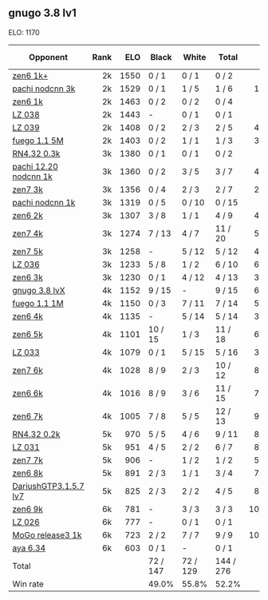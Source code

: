 ## gnugo 3.8 lv1 ##

ELO: 1170

Opponent | Rank | ELO | Black | White | Total | Win rate
---------|-----:|----:|-------|-------|-------|-------:
[zen6 1k+](zen6%201k+.md) | 2k | 1550 | 0 / 1 | 0 / 1 | 0 / 2 | 0.0%
[pachi nodcnn 3k](pachi%20nodcnn%203k.md) | 2k | 1529 | 0 / 1 | 1 / 5 | 1 / 6 | 16.7%
[zen6 1k](zen6%201k.md) | 2k | 1463 | 0 / 2 | 0 / 2 | 0 / 4 | 0.0%
[LZ 038](LZ%20038.md) | 2k | 1443 | - | 0 / 1 | 0 / 1 | 0.0%
[LZ 039](LZ%20039.md) | 2k | 1408 | 0 / 2 | 2 / 3 | 2 / 5 | 40.0%
[fuego 1.1 5M](fuego%201.1%205M.md) | 2k | 1403 | 0 / 2 | 1 / 1 | 1 / 3 | 33.3%
[RN4.32 0.3k](RN4.32%200.3k.md) | 3k | 1380 | 0 / 1 | 0 / 1 | 0 / 2 | 0.0%
[pachi 12.20 nodcnn 1k](pachi%2012.20%20nodcnn%201k.md) | 3k | 1360 | 0 / 2 | 3 / 5 | 3 / 7 | 42.9%
[zen7 3k](zen7%203k.md) | 3k | 1356 | 0 / 4 | 2 / 3 | 2 / 7 | 28.6%
[pachi nodcnn 1k](pachi%20nodcnn%201k.md) | 3k | 1319 | 0 / 5 | 0 / 10 | 0 / 15 | 0.0%
[zen6 2k](zen6%202k.md) | 3k | 1307 | 3 / 8 | 1 / 1 | 4 / 9 | 44.4%
[zen7 4k](zen7%204k.md) | 3k | 1274 | 7 / 13 | 4 / 7 | 11 / 20 | 55.0%
[zen7 5k](zen7%205k.md) | 3k | 1258 | - | 5 / 12 | 5 / 12 | 41.7%
[LZ 036](LZ%20036.md) | 3k | 1233 | 5 / 8 | 1 / 2 | 6 / 10 | 60.0%
[zen6 3k](zen6%203k.md) | 3k | 1230 | 0 / 1 | 4 / 12 | 4 / 13 | 30.8%
[gnugo 3.8 lvX](gnugo%203.8%20lvX.md) | 4k | 1152 | 9 / 15 | - | 9 / 15 | 60.0%
[fuego 1.1 1M](fuego%201.1%201M.md) | 4k | 1150 | 0 / 3 | 7 / 11 | 7 / 14 | 50.0%
[zen6 4k](zen6%204k.md) | 4k | 1135 | - | 5 / 14 | 5 / 14 | 35.7%
[zen6 5k](zen6%205k.md) | 4k | 1101 | 10 / 15 | 1 / 3 | 11 / 18 | 61.1%
[LZ 033](LZ%20033.md) | 4k | 1079 | 0 / 1 | 5 / 15 | 5 / 16 | 31.3%
[zen7 6k](zen7%206k.md) | 4k | 1028 | 8 / 9 | 2 / 3 | 10 / 12 | 83.3%
[zen6 6k](zen6%206k.md) | 4k | 1016 | 8 / 9 | 3 / 6 | 11 / 15 | 73.3%
[zen6 7k](zen6%207k.md) | 4k | 1005 | 7 / 8 | 5 / 5 | 12 / 13 | 92.3%
[RN4.32 0.2k](RN4.32%200.2k.md) | 5k | 970 | 5 / 5 | 4 / 6 | 9 / 11 | 81.8%
[LZ 031](LZ%20031.md) | 5k | 951 | 4 / 5 | 2 / 2 | 6 / 7 | 85.7%
[zen7 7k](zen7%207k.md) | 5k | 906 | - | 1 / 2 | 1 / 2 | 50.0%
[zen6 8k](zen6%208k.md) | 5k | 891 | 2 / 3 | 1 / 1 | 3 / 4 | 75.0%
[DariushGTP3.1.5.7 lv7](DariushGTP3.1.5.7%20lv7.md) | 5k | 825 | 2 / 3 | 2 / 2 | 4 / 5 | 80.0%
[zen6 9k](zen6%209k.md) | 6k | 781 | - | 3 / 3 | 3 / 3 | 100.0%
[LZ 026](LZ%20026.md) | 6k | 777 | - | 0 / 1 | 0 / 1 | 0.0%
[MoGo release3 1k](MoGo%20release3%201k.md) | 6k | 723 | 2 / 2 | 7 / 7 | 9 / 9 | 100.0%
[aya 6.34](aya%206.34.md) | 6k | 603 | 0 / 1 | - | 0 / 1 | 0.0%
Total | | | 72 / 147 | 72 / 129 | 144 / 276 | 
Win rate| | | 49.0% | 55.8% | 52.2% | 
